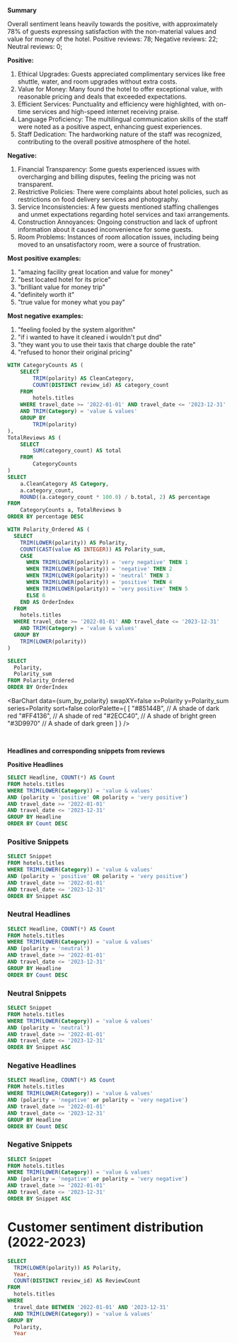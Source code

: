 

**Summary**

Overall sentiment leans heavily towards the positive, with approximately 78% of guests expressing satisfaction with the non-material values and value for money of the hotel. Positive reviews: 78; Negative reviews: 22; Neutral reviews: 0;



**Positive:**

1. Ethical Upgrades: Guests appreciated complimentary services like free shuttle, water, and room upgrades without extra costs.
2. Value for Money: Many found the hotel to offer exceptional value, with reasonable pricing and deals that exceeded expectations.
3. Efficient Services: Punctuality and efficiency were highlighted, with on-time services and high-speed internet receiving praise.
4. Language Proficiency: The multilingual communication skills of the staff were noted as a positive aspect, enhancing guest experiences.
5. Staff Dedication: The hardworking nature of the staff was recognized, contributing to the overall positive atmosphere of the hotel.

**Negative:**
1. Financial Transparency: Some guests experienced issues with overcharging and billing disputes, feeling the pricing was not transparent.
2. Restrictive Policies: There were complaints about hotel policies, such as restrictions on food delivery services and photography.
3. Service Inconsistencies: A few guests mentioned staffing challenges and unmet expectations regarding hotel services and taxi arrangements.
4. Construction Annoyances: Ongoing construction and lack of upfront information about it caused inconvenience for some guests.
5. Room Problems: Instances of room allocation issues, including being moved to an unsatisfactory room, were a source of frustration.

**Most positive examples:**
1. "amazing facility great location and value for money"
2. "best located hotel for its price"
3. "brilliant value for money trip"
4. "definitely worth it"
5. "true value for money what you pay"

**Most negative examples:**
1. "feeling fooled by the system algorithm"
2. "if i wanted to have it cleaned i wouldn't put dnd"
3. "they want you to use their taxis that charge double the rate"
4. "refused to honor their original pricing"

```sql polarity_proportions
WITH CategoryCounts AS (
    SELECT
        TRIM(polarity) AS CleanCategory,
        COUNT(DISTINCT review_id) AS category_count
    FROM
        hotels.titles
    WHERE travel_date >= '2022-01-01' AND travel_date <= '2023-12-31'
    AND TRIM(Category) = 'value & values'
    GROUP BY
        TRIM(polarity)
),
TotalReviews AS (
    SELECT
        SUM(category_count) AS total
    FROM
        CategoryCounts
)
SELECT
    a.CleanCategory AS Category,
    a.category_count,
    ROUND((a.category_count * 100.0) / b.total, 2) AS percentage
FROM
    CategoryCounts a, TotalReviews b
ORDER BY percentage DESC
```

```sql sum_by_polarity
WITH Polarity_Ordered AS (
  SELECT
    TRIM(LOWER(polarity)) AS Polarity,
    COUNT(CAST(value AS INTEGER)) AS Polarity_sum,
    CASE
      WHEN TRIM(LOWER(polarity)) = 'very negative' THEN 1
      WHEN TRIM(LOWER(polarity)) = 'negative' THEN 2
      WHEN TRIM(LOWER(polarity)) = 'neutral' THEN 3
      WHEN TRIM(LOWER(polarity)) = 'positive' THEN 4
      WHEN TRIM(LOWER(polarity)) = 'very positive' THEN 5
      ELSE 6
    END AS OrderIndex
  FROM
    hotels.titles
  WHERE travel_date >= '2022-01-01' AND travel_date <= '2023-12-31'
    AND TRIM(Category) = 'value & values'
  GROUP BY
    TRIM(LOWER(polarity))
)

SELECT
  Polarity,
  Polarity_sum
FROM Polarity_Ordered
ORDER BY OrderIndex

```

<BarChart 
    data={sum_by_polarity} 
    swapXY=false
    x=Polarity
    y=Polarity_sum 
    series=Polarity
    sort=false
    colorPalette={
        [
        "#85144B", // A shade of dark red
        "#FF4136", // A shade of red
        "#2ECC40", // A shade of bright green
        "#3D9970"  // A shade of dark green
        ]
    }
/>

<br>


**Headlines and corresponding snippets from reviews**

**Positive Headlines**
```sql positive_headlines
SELECT Headline, COUNT(*) AS Count
FROM hotels.titles
WHERE TRIM(LOWER(Category)) = 'value & values'
AND (polarity = 'positive' OR polarity = 'very positive')
AND travel_date >= '2022-01-01' 
AND travel_date <= '2023-12-31'
GROUP BY Headline
ORDER BY Count DESC
```
<DataTable data="{positive_headlines}" search="true" rows=40 rowShading=true/>

### Positive Snippets
```sql positive_snippets
SELECT Snippet
FROM hotels.titles
WHERE TRIM(LOWER(Category)) = 'value & values'
AND (polarity = 'positive' OR polarity = 'very positive')
AND travel_date >= '2022-01-01' 
AND travel_date <= '2023-12-31'
ORDER BY Snippet ASC
```

<DataTable data="{positive_snippets}" search="true" rows=15 rowShading=true/>

### Neutral Headlines
```sql neutral_headlines
SELECT Headline, COUNT(*) AS Count
FROM hotels.titles
WHERE TRIM(LOWER(Category)) = 'value & values'
AND (polarity = 'neutral')
AND travel_date >= '2022-01-01' 
AND travel_date <= '2023-12-31'
GROUP BY Headline
ORDER BY Count DESC
```
<DataTable data="{neutral_headlines}" search="true" rows=40 rowShading=true/>

### Neutral Snippets
```sql neutral_snippets
SELECT Snippet
FROM hotels.titles
WHERE TRIM(LOWER(Category)) = 'value & values'
AND (polarity = 'neutral')
AND travel_date >= '2022-01-01' 
AND travel_date <= '2023-12-31'
ORDER BY Snippet ASC
```

<DataTable data="{neutral_snippets}" search="true" rows=15 rowShading=true/>

### Negative Headlines
```sql negative_headlines
SELECT Headline, COUNT(*) AS Count
FROM hotels.titles
WHERE TRIM(LOWER(Category)) = 'value & values'
AND (polarity = 'negative' or polarity = 'very negative')
AND travel_date >= '2022-01-01' 
AND travel_date <= '2023-12-31'
GROUP BY Headline
ORDER BY Count DESC
```
<DataTable data="{negative_headlines}" search="true" rows=40 rowShading=true/>

### Negative Snippets
```sql negative_snippets
SELECT Snippet
FROM hotels.titles
WHERE TRIM(LOWER(Category)) = 'value & values'
AND (polarity = 'negative' or polarity = 'very negative')
AND travel_date >= '2022-01-01' 
AND travel_date <= '2023-12-31'
ORDER BY Snippet ASC
```

<DataTable data="{negative_snippets}" search="true" rows=15 rowShading=true/>


# Customer sentiment distribution (2022-2023)

```sql sentiment_distribution
SELECT
  TRIM(LOWER(polarity)) AS Polarity,
  Year,
  COUNT(DISTINCT review_id) AS ReviewCount
FROM
  hotels.titles
WHERE
  travel_date BETWEEN '2022-01-01' AND '2023-12-31'
  AND TRIM(LOWER(Category)) = 'value & values'
GROUP BY
  Polarity,
  Year

```

<BarChart 
    data={sentiment_distribution} 
    x="Polarity" 
    y="ReviewCount"
    series="Year" 
    groupBy="Year" 
    type="grouped"
/>